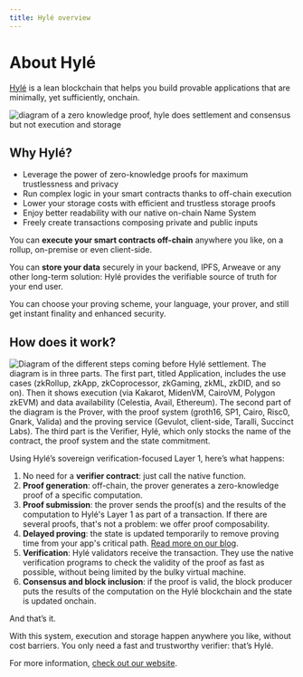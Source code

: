 ```yaml
---
title: Hylé overview
---
```


# About Hylé

[Hylé](https://www.hyle.eu/) is a lean blockchain that helps you build provable applications that are minimally, yet sufficiently, onchain.

![diagram of a zero knowledge proof, hyle does settlement and consensus but not execution and storage](https://assets-global.website-files.com/6602f1114b957961e0b12dc7/660c9ce163593772242cf9a0_diagram_zero-knowledge-proofs.svg)

## Why Hylé?

- Leverage the power of zero-knowledge proofs for maximum trustlessness and privacy
- Run complex logic in your smart contracts thanks to off-chain execution
- Lower your storage costs with efficient and trustless storage proofs
- Enjoy better readability with our native on-chain Name System
- Freely create transactions composing private and public inputs

You can **execute your smart contracts off-chain** anywhere you like, on a rollup, on-premise or even client-side.

You can **store your data** securely in your backend, IPFS, Arweave or any other long-term solution: Hylé provides the verifiable source of truth for your end user.

You can choose your proving scheme, your language, your prover, and still get instant finality and enhanced security.

## How does it work?

![Diagram of the different steps coming before Hylé settlement. The diagram is in three parts. The first part, titled Application, includes the use cases (zkRollup, zkApp, zkCoprocessor, zkGaming, zkML, zkDID, and so on). Then it shows execution (via Kakarot, MidenVM, CairoVM, Polygon zkEVM) and data availability (Celestia, Avail, Ethereum). The second part of the diagram is the Prover, with the proof system (groth16, SP1, Cairo, Risc0, Gnark, Valida) and the proving service (Gevulot, client-side, Taralli, Succinct Labs). The third part is the Verifier, Hylé, which only stocks the name of the contract, the proof system and the state commitment.](../assets/img/main-diagram-large-detailed.png)

Using Hylé’s sovereign verification-focused Layer 1, here’s what happens:

1. No need for a **verifier contract**: just call the native function.
1. **Proof generation**: off-chain, the prover generates a zero-knowledge proof of a specific computation.
1. **Proof submission**: the prover sends the proof(s) and the results of the computation to Hylé's Layer 1 as part of a transaction. If there are several proofs, that's not a problem: we offer proof composability.
1. **Delayed proving**: the state is updated temporarily to remove proving time from your app's critical path. [Read more on our blog](https://blog.hyle.eu/an-introduction-to-delayed-proving/).
1. **Verification**: Hylé validators receive the transaction. They use the native verification programs to check the validity of the proof as fast as possible, without being limited by the bulky virtual machine.
1. **Consensus and block inclusion**: if the proof is valid, the block producer puts the results of the computation on the Hylé blockchain and the state is updated onchain.

And that’s it.

With this system, execution and storage happen anywhere you like, without cost barriers. You only need a fast and trustworthy verifier: that’s Hylé.

For more information, [check out our website](https://hyle.eu).